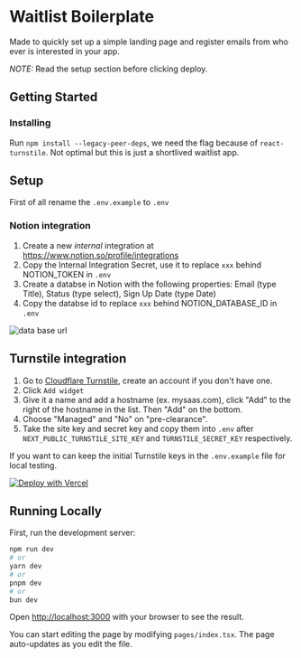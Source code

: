# Waitlist Boilerplate

Made to quickly set up a simple landing page and register emails from who ever is interested in your app.

_NOTE:_ Read the setup section before clicking deploy.

## Getting Started

### Installing

Run `npm install --legacy-peer-deps`, we need the flag because of `react-turnstile`. Not optimal but this is just a shortlived waitlist app.

## Setup

First of all rename the `.env.example` to `.env`

### Notion integration

1. Create a new _internal_ integration at https://www.notion.so/profile/integrations
2. Copy the Internal Integration Secret, use it to replace `xxx` behind NOTION_TOKEN in `.env`
3. Create a databse in Notion with the following properties: Email (type Title), Status (type select), Sign Up Date (type Date)
4. Copy the databse id to replace `xxx` behind NOTION_DATABASE_ID in `.env`

![data base url](https://files.readme.io/64967fd-small-62e5027-notion_database_id.png)

## Turnstile integration

1. Go to [Cloudflare Turnstile](https://www.cloudflare.com/application-services/products/turnstile/), create an account if you don't have one.
2. Click `Add widget`
3. Give it a name and add a hostname (ex. mysaas.com), click "Add" to the right of the hostname in the list. Then "Add" on the bottom.
4. Choose "Managed" and "No" on "pre-clearance".
5. Take the site key and secret key and copy them into `.env` after `NEXT_PUBLIC_TURNSTILE_SITE_KEY` and `TURNSTILE_SECRET_KEY` respectively.

If you want to can keep the initial Turnstile keys in the `.env.example` file for local testing.

[![Deploy with Vercel](https://vercel.com/button)](https://vercel.com/new/clone?repository-url=https%3A%2F%2Fgithub.com%2Fflatoy%2Fwaitlist-boiler&env=NOTION_TOKEN,NOTION_DATABASE_ID,NEXT_PUBLIC_TURNSTILE_SITE_KEY,TURNSTILE_SECRET_KEY&envDescription=API%20keys%20needed%20for%20the%20the%20Notion%20integration%20and%20the%20Turnstile%20Captha.&envLink=https%3A%2F%2Fgithub.com%2Fflatoy%2Fwaitlist-boiler%3Ftab%3Dreadme-ov-file%23setup)

## Running Locally

First, run the development server:

```bash
npm run dev
# or
yarn dev
# or
pnpm dev
# or
bun dev
```

Open [http://localhost:3000](http://localhost:3000) with your browser to see the result.

You can start editing the page by modifying `pages/index.tsx`. The page auto-updates as you edit the file.

